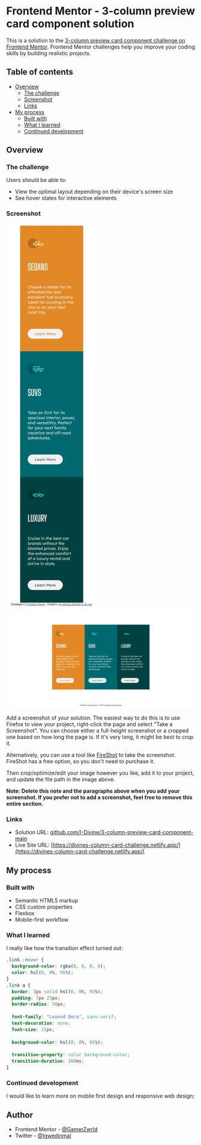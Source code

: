 # Frontend Mentor - 3-column preview card component solution

This is a solution to the [3-column preview card component challenge on Frontend Mentor](https://divines-column-card-challenge.netlify.app/). Frontend Mentor challenges help you improve your coding skills by building realistic projects.

## Table of contents

- [Overview](#overview)
  - [The challenge](#the-challenge)
  - [Screenshot](#screenshot)
  - [Links](#links)
- [My process](#my-process)
  - [Built with](#built-with)
  - [What I learned](#what-i-learned)
  - [Continued development](#continued-development)

## Overview

### The challenge

Users should be able to:

- View the optimal layout depending on their device's screen size
- See hover states for interactive elements

### Screenshot

![Mobile View](./screenshots/Web%20capture_12-9-2023_223536_127.0.0.1.jpeg)
![Desktop View](./screenshots/Web%20capture_12-9-2023_223912_127.0.0.1.jpeg)

Add a screenshot of your solution. The easiest way to do this is to use Firefox to view your project, right-click the page and select "Take a Screenshot". You can choose either a full-height screenshot or a cropped one based on how long the page is. If it's very long, it might be best to crop it.

Alternatively, you can use a tool like [FireShot](https://getfireshot.com/) to take the screenshot. FireShot has a free option, so you don't need to purchase it.

Then crop/optimize/edit your image however you like, add it to your project, and update the file path in the image above.

**Note: Delete this note and the paragraphs above when you add your screenshot. If you prefer not to add a screenshot, feel free to remove this entire section.**

### Links

- Solution URL: [github.com/I-Divine/3-column-preview-card-component-main](github.com/I-Divine/3-column-preview-card-component-main)
- Live Site URL: [https://divines-column-card-challenge.netlify.app/](https://divines-column-card-challenge.netlify.app/)

## My process

### Built with

- Semantic HTML5 markup
- CSS custom properties
- Flexbox
- Mobile-first workflow

### What I learned

I really like how the transition effect turned out:

```css
.link :hover {
  background-color: rgba(0, 0, 0, 0);
  color: hsl(0, 0%, 95%);
}
.link a {
  border: 3px solid hsl(0, 0%, 95%);
  padding: 7px 25px;
  border-radius: 30px;

  font-family: "Lexend Deca", sans-serif;
  text-decoration: none;
  font-size: 15px;

  background-color: hsl(0, 0%, 95%);

  transition-property: color background-color;
  transition-duration: 200ms;
}
```

### Continued development

I would like to learn more on mobile first design and responsive web design;

## Author

- Frontend Mentor - [@GamerZwrld](https://www.frontendmentor.io/profile/GamerZwrld)
- Twitter - [@IgwedinmaI](https://www.twitter.com/IgwedinmaI)
